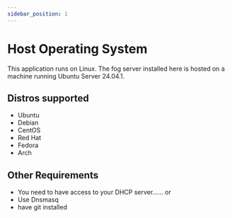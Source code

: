 ```yaml
---
sidebar_position: 1
---
```


# Host Operating System

This application runs on Linux. The fog server installed here is hosted on a machine running Ubuntu Server 24.04.1.

## Distros supported

- Ubuntu
- Debian
- CentOS
- Red Hat
- Fedora
- Arch

## Other Requirements

- You need to have access to your DHCP server...... or
- Use Dnsmasq
- have git installed
